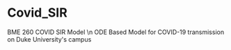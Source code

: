 # Covid_SIR
BME 260 COVID SIR Model \n
ODE Based Model for COVID-19 transmission on Duke University's campus
